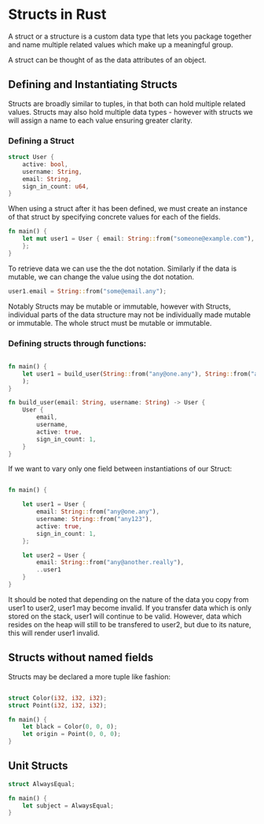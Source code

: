 # Structs in Rust

A struct or a structure is a custom data type that lets you package together and name multiple related values which make up a meaningful group.

A struct can be thought of as the data attributes of an object. 

## Defining and Instantiating Structs

Structs are broadly similar to tuples, in that both can hold multiple related values. Structs may also hold multiple data types - however with structs we will assign a name to each value ensuring greater clarity.

### Defining a Struct

```rust
struct User {
    active: bool,
    username: String,
    email: String,
    sign_in_count: u64,
}
```

When using a struct after it has been defined, we must create an instance of that struct by specifying concrete values for each of the fields.

```rust 
fn main() {
    let mut user1 = User { email: String::from("someone@example.com"), username: String::from("someone123"), active: true, sign_in_count: 1,
    };
}
```

To retrieve data we can use the the dot notation. Similarly if the data is mutable, we can change the value using the dot notation.

```rust
user1.email = String::from("some@email.any");
```

Notably Structs may be mutable or immutable, however with Structs, individual parts of the data structure may not be individually made mutable or immutable. The whole struct must be mutable or immutable.


### Defining structs through functions:

```rust

fn main() {
    let user1 = build_user(String::from("any@one.any"), String::from("anyone123"),
    );
}

fn build_user(email: String, username: String) -> User {
    User {
        email,
        username,
        active: true,
        sign_in_count: 1,
    }
}
```

If we want to vary only one field between instantiations of our Struct:

```rust

fn main() {

    let user1 = User {
        email: String::from("any@one.any"),
        username: String::from("any123"), 
        active: true,
        sign_in_count: 1,
    };

    let user2 = User {
        email: String::from("any@another.really"),
        ..user1
    }
}

```

It should be noted that depending on the nature of the data you copy from user1 to user2, user1 may become invalid. If you transfer data which is only stored on the stack, user1 will continue to be valid. However, data which resides on the heap will still to be transfered to user2, but due to its nature, this will render user1 invalid.

## Structs without named fields

Structs may be declared a more tuple like fashion:

```rust

struct Color(i32, i32, i32);
struct Point(i32, i32, i32);

fn main() {
    let black = Color(0, 0, 0);
    let origin = Point(0, 0, 0);
}
```

## Unit Structs

```rust
struct AlwaysEqual;

fn main() {
    let subject = AlwaysEqual;
}

```
